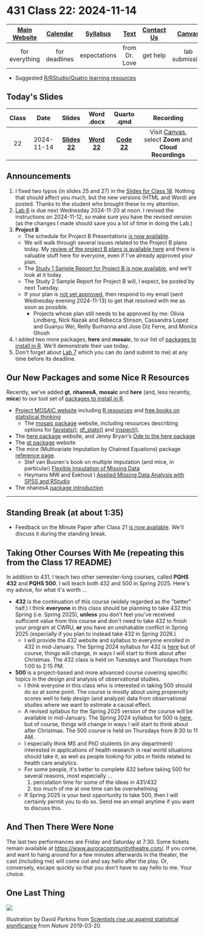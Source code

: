 # 431 Class 22: 2024-11-14

[Main Website](https://thomaselove.github.io/431-2024/) | [Calendar](https://thomaselove.github.io/431-2024/calendar.html) | [Syllabus](https://thomaselove.github.io/431-syllabus-2024/) | [Text](https://thomaselove.github.io/431-book/) | [Contact Us](https://thomaselove.github.io/431-2024/contact.html) | [Canvas](https://canvas.case.edu) | [Data and Code](https://github.com/THOMASELOVE/431-data)
:-----------: | :--------------: | :----------: | :---------: | :-------------: | :-----------: | :------------:
for everything | for deadlines | expectations | from Dr. Love | get help | lab submission | for downloads

- Suggested [R/RStudio/Quatro learning resources](https://thomaselove.github.io/431-2024/resources.html)

## Today's Slides

Class | Date | Slides | Word .docx | Quarto .qmd | Recording
:---: | :--------: | :------: | :------: | :------: | :-------------:
22 | 2024-11-14 | **[Slides 22](https://thomaselove.github.io/431-slides-2024/class22.html)** | **[Word 22](https://thomaselove.github.io/431-slides-2024/class22w.docx)** | **[Code 22](https://github.com/THOMASELOVE/431-slides-2024/blob/main/class22.qmd)** | Visit [Canvas](https://canvas.case.edu/), select **Zoom** and **Cloud Recordings**

## Announcements

1. I fixed two typos (in slides 25 and 27) in the [Slides for Class 18](https://github.com/THOMASELOVE/431-classes-2024/tree/main/class18). Nothing that should affect you much, but the new versions (HTML and Word) are posted. Thanks to the student who brought these to my attention.
2. [Lab 6](https://github.com/THOMASELOVE/431-labs-2024/tree/main/lab6) is due next Wednesday 2024-11-20 at noon. I revised the instructions on 2024-11-12, so make sure you have the revised version (as the changes I made should save you a lot of time in doing the Lab.)
3. **Project B**
    - The schedule for Project B Presentations [is now available](https://github.com/THOMASELOVE/431-classes-2024/blob/main/projectB/schedule.md).
    - We will walk through several issues related to the Project B plans today. My [review of the project B plans is available here](https://github.com/THOMASELOVE/431-classes-2024/blob/main/projectB/registration.md) and there is valuable stuff here for everyone, even if I've already approved your plan.
    - The [Study 1 Sample Report for Project B is now available](https://thomaselove.github.io/431-projectB-2024/study1c.html), and we'll look at it today.
    - The Study 2 Sample Report for Project B will, I expect, be posted by next Tuesday.
    - If your plan is [not yet approved](https://github.com/THOMASELOVE/431-classes-2024/blob/main/projectB/registration.md), then respond to my email (sent Wednesday evening 2024-11-13) to get that resolved with me as soon as possible.
        - Projects whose plan still needs to be approved by me: Olivia Lindberg, Nick Nazak and Rebecca Stinson, Cassandra Lopez and Guanyu Wei, Reilly Burhanna and Jose Diz Ferre, and Monica Ghosh
4. I added two more packages, **here** and **mosaic**, to our list of [packages to install in R](https://github.com/THOMASELOVE/431-packages/blob/main/README.md). We'll demonstrate their use today.
5. Don't forget about [Lab 7](https://github.com/THOMASELOVE/431-labs-2024/blob/main/lab7/README.md) which you can do (and submit to me) at any time before its deadline.

## Our New Packages and some Nice R Resources

Recently, we've added **gt**, **nhanesA**, **mosaic** and **here** (and, less recently, **mice**) to our tool set of [packages to install in R](https://github.com/THOMASELOVE/431-packages/blob/main/README.md).

- [Project MOSAIC website](https://www.mosaic-web.org/) including [R resources](https://www.mosaic-web.org/R-packages.html) and [free books on statistical thinking](https://www.mosaic-web.org/mosaic-books.html)
    - The [mosaic package](https://www.mosaic-web.org/mosaic/) website, including resources describing options for [favstats()](https://www.mosaic-web.org/mosaic/reference/fav_stats.html), [df_stats()](https://search.r-project.org/CRAN/refmans/mosaicCore/html/df_stats.html) and [inspect()](https://search.r-project.org/CRAN/refmans/mosaicCore/html/inspect.html).
- The [here package](https://here.r-lib.org/) website, and Jenny Bryan's [Ode to the here package](https://github.com/jennybc/here_here)
- The [gt package](https://gt.rstudio.com/) website
- The mice (Multivariate Imputation by Chained Equations) package [reference page](https://amices.org/mice/).
    - Stef van Buuren's book on multiple imputation (and mice, in particular) [Flexible Imputation of Missing Data](https://stefvanbuuren.name/fimd/)
    - Heymans MW and Eekhout I [Applied Missing Data Analysis with SPSS and RStudio](https://bookdown.org/mwheymans/bookmi/)
- The nhanesA [package introduction](https://cran.r-project.org/web/packages/nhanesA/vignettes/Introducing_nhanesA.html)

----

## Standing Break (at about 1:35)

- Feedback on the Minute Paper after Class 21 [is now available](https://bit.ly/431-2024-min-21-feedback). We'll discuss it during the standing break.

## Taking Other Courses With Me (repeating this from the Class 17 README)

In addition to 431, I teach two other semester-long courses, called **PQHS 432** and **PQHS 500**. I will teach both 432 and 500 in Spring 2025. Here's my advice, for what it's worth ...

- **432** is the continuation of this course (widely regarded as the "better" half.) I think **everyone** in this class should be planning to take 432 this Spring (i.e. Spring 2025), **unless** you don't feel you've received sufficient value from this course and don't need to take 432 to finish your program at CWRU, **or** you have an unshakable conflict in Spring 2025 (especially if you plan to instead take 432 in Spring 2026.)
    - I will provide the 432 website and syllabus to everyone enrolled in 432 in mid-January. The Spring 2024 syllabus for 432 is [here](https://thomaselove.github.io/432-syllabus-2024/) but of course, things will change, in ways I will start to think about after Christmas. The 432 class is held on Tuesdays and Thursdays from 1:00 to 2:15 PM.
- **500** is a project-based and more advanced course covering specific topics in the design and analysis of observational studies. 
    - I think everyone in this class who is interested in taking 500 should do so at some point. The course is mostly about using propensity scores well to help design (and analyze) data from observational studies where we want to estimate a causal effect.
    - A revised syllabus for the Spring 2025 version of the course will be available in mid-January. The Spring 2024 syllabus for 500 is [here](https://thomaselove.github.io/500-syllabus-2024/), but of course, things will change in ways I will start to think about after Christmas. The 500 course is held on Thursdays from 8:30 to 11 AM.
    - I especially think MS and PhD students (in any department) interested in applications of health research in real world situations should take it, as well as people looking for jobs in fields related to health care analytics.
    - For some people, it's better to complete 432 before taking 500 for several reasons, most especially ...
        1. percolation time for some of the ideas in 431/432
        2. too much of me at one time can be overwhelming
    - If Spring 2025 is your best opportunity to take 500, then I will certainly permit you to do so. Send me an email anytime if you want to discuss this.

## And Then There Were None

The last two performances are Friday and Saturday at 7:30. Some tickets remain available at <https://www.auroracommunitytheatre.com/>. If you come, and want to hang around for a few minutes afterwards in the theater, the cast (including me) will come out and say hello after the play. Or, conversely, escape quickly so that you don't have to say hello to me. Your choice.

## One Last Thing

![](https://media.nature.com/w1248/magazine-assets/d41586-019-00857-9/d41586-019-00857-9_16546612.jpg)

Illustration by David Parkins from [Scientists rise up against statistical significance](https://www.nature.com/articles/d41586-019-00857-9) from *Nature* 2019-03-20.


